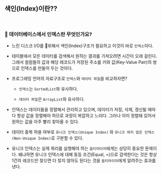 ## 색인(Index)이란??

<br>

### :book: 데이터베이스에서 인덱스란 무엇인가요?

* 느린 디스크 I/O를 위해서 색인(Index)구조가 필요하고 이것이 바로 `인덱스`이다.

* 테이블에서 모든 데이터를 검색해서 원하는 결과를 가져오려면 시간이 오래 걸린다. 그래서 컬럼들의 값과 해당 레코드가 저장된 주소를 키와 값(Key-Value Pair)의 쌍으로 인덱스를 만들어 두는 것이다.

* 프로그래밍 언어의 자료구조로 `인덱스`와 `데이터 파일`을 비교하자면?

  * `인덱스`는 `SortedList`와 유사하다.

  * `데이터 파일`은 `ArrayList`와 유사하다.

* 인덱스는 데이터들을 정렬해서 관리하고 있으며, 데이터가 저장, 삭제, 갱신될 때마다 항상 값을 정렬해야 하므로 과정이 복잡하고 느리다. 그러나 이미 정렬돼 있어서 원하는 값을 아주 빨리 찾아올 수 있다.

* 데이터 중복 허용 여부로 `유니크 인덱스(Unique Index)` 와 `유니크 하지 않은 인덱스(Non-Unique Index)`로 구분할 수 있다.

* 유니크 인덱스는 실제 쿼리를 실행해야 하는 `옵티마이저`에게는 상당히 중요한 문제이다. 왜냐하면 유니크 인덱스에 대해 동등 조건(Equal, =)으로 검색한다는 것은 항상 1건의 레코드만 찾으면 더 찾지 않아도 된다는 것을 `옵티마이저`에게 알려주는 효과를 낸다.